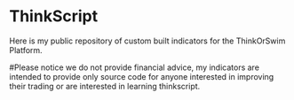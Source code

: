 # ThinkScript

Here is my public repository of custom built indicators for the ThinkOrSwim Platform.

#Please notice we do not provide financial advice, my indicators are intended to provide only source code for anyone interested in improving their trading or are interested in learning thinkscript.
